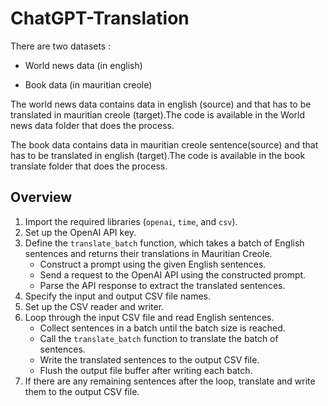 # ChatGPT-Translation

There are two datasets :

- World news data (in english)

- Book data (in mauritian creole)

The world news data contains data in english (source) and that has to be translated in mauritian creole (target).The code is available in the World news data folder that does the process.

The book data contains data in mauritian creole sentence(source) and that has to be translated in english (target).The code is available in the book translate folder that does the process.

## Overview

1. Import the required libraries (`openai`, `time`, and `csv`).
2. Set up the OpenAI API key.
3. Define the `translate_batch` function, which takes a batch of English sentences and returns their translations in Mauritian Creole.
   - Construct a prompt using the given English sentences.
   - Send a request to the OpenAI API using the constructed prompt.
   - Parse the API response to extract the translated sentences.
4. Specify the input and output CSV file names.
5. Set up the CSV reader and writer.
6. Loop through the input CSV file and read English sentences.
   - Collect sentences in a batch until the batch size is reached.
   - Call the `translate_batch` function to translate the batch of sentences.
   - Write the translated sentences to the output CSV file.
   - Flush the output file buffer after writing each batch.
7. If there are any remaining sentences after the loop, translate and write them to the output CSV file.
